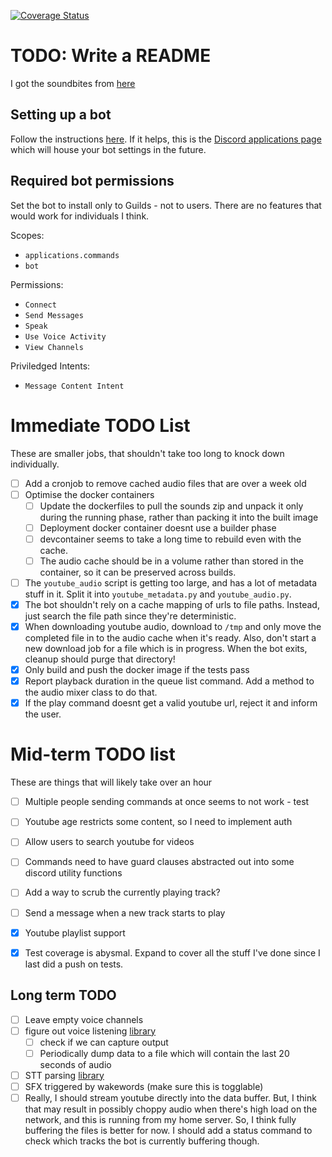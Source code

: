 [![Coverage Status](https://coveralls.io/repos/github/wildjames/BalaamBot/badge.svg?branch=main)](https://coveralls.io/github/wildjames/BalaamBot?branch=main)

# TODO: Write a README

I got the soundbites from [here](https://drive.google.com/drive/folders/1dr2XcAQAuCPJqZQkCRKa4Aq8IDOH8ZIz)

## Setting up a bot

Follow the instructions [here](https://discordpy.readthedocs.io/en/stable/discord.html). If it helps, this is the [Discord applications page](https://discord.com/developers/applications) which will house your bot settings in the future.

## Required bot permissions

Set the bot to install only to Guilds - not to users. There are no features that would work for individuals I think.

Scopes:
 - `applications.commands`
 - `bot`

Permissions:
 - `Connect`
 - `Send Messages`
 - `Speak`
 - `Use Voice Activity`
 - `View Channels`

Priviledged Intents:
 - `Message Content Intent`


# Immediate TODO List

These are smaller jobs, that shouldn't take too long to knock down individually.

- [ ] Add a cronjob to remove cached audio files that are over a week old
- [ ] Optimise the docker containers
  - [ ] Update the dockerfiles to pull the sounds zip and unpack it only during the running phase, rather than packing it into the built image
  - [ ] Deployment docker container doesnt use a builder phase
  - [ ] devcontainer seems to take a long time to rebuild even with the cache.
  - [ ] The audio cache should be in a volume rather than stored in the container, so it can be preserved across builds.
- [ ] The `youtube_audio` script is getting too large, and has a lot of metadata stuff in it. Split it into `youtube_metadata.py` and `youtube_audio.py`.
- [x] The bot shouldn't rely on a cache mapping of urls to file paths. Instead, just search the file path since they're deterministic.
- [x] When downloading youtube audio, download to `/tmp` and only move the completed file in to the audio cache when it's ready. Also, don't start a new download job for a file which is in progress. When the bot exits, cleanup should purge that directory!
- [x] Only build and push the docker image if the tests pass
- [x] Report playback duration in the queue list command. Add a method to the audio mixer class to do that.
- [x] If the play command doesnt get a valid youtube url, reject it and inform the user.

# Mid-term TODO list

These are things that will likely take over an hour

- [ ] Multiple people sending commands at once seems to not work - test
- [ ] Youtube age restricts some content, so I need to implement auth
- [ ] Allow users to search youtube for videos
- [ ] Commands need to have guard clauses abstracted out into some discord utility functions
- [ ] Add a way to scrub the currently playing track?
- [ ] Send a message when a new track starts to play
- [x] Youtube playlist support
- [x] Test coverage is abysmal. Expand to cover all the stuff I've done since I last did a push on tests.


## Long term TODO

- [ ] Leave empty voice channels
- [ ] figure out voice listening [library](https://github.com/imayhaveborkedit/discord-ext-voice-recv)
  - [ ] check if we can capture output
  - [ ] Periodically dump data to a file which will contain the last 20 seconds of audio
- [ ] STT parsing [library](https://github.com/KoljaB/RealtimeSTT)
- [ ] SFX triggered by wakewords (make sure this is togglable)
- [ ] Really, I should stream youtube directly into the data buffer. But, I think that may result in possibly choppy audio when there's high load on the network, and this is running from my home server. So, I think fully buffering the files is better for now. I should add a status command to check which tracks the bot is currently buffering though.
